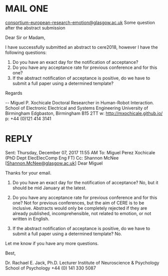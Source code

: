 

# MAIL ONE

consortium-european-research-emotion@glasgow.ac.uk
Some question after the abstract submission

Dear Sir or Madam,

I have successfully submitted an abstract to cere2018, however I have the following questions:
1. Do you have an exact day for the notification of acceptance?
2. Do you have any acceptance rate for previous conference and for this one?
3. If the abstract notification of acceptance is positive, do we have to submit a full paper using a determined template?


Regards

--
   Miguel P. Xochicale
   Doctoral Researcher in Human-Robot Interaction.
   School of Electronic Electrical and Systems Engineering
   University of Birmingham
   Edgbaston, Birmingham B15 2TT
   w: http://mxochicale.github.io/
   p: +44 (0)121 414 3141
   
   
# REPLY   
Sent:	Thursday, December 07, 2017 11:55 AM
To:	
Miguel Perez Xochicale (PhD Dept ElecElecComp Eng FT)
Cc:	
Shannon McNee [Shannon.McNee@glasgow.ac.uk]
Dear Miguel

Thanks for your email.  
 
1. Do you have an exact day for the notification of acceptance?
No, but it should be mid January at the latest.

2. Do you have any acceptance rate for previous conference and for this one?
Not for previous conferences, but the aim of CERE is to be inclusive. Abstracts would only be completely rejected if they are already published, incomprehensible, not related to emotion, or not written in English.

3. If the abstract notification of acceptance is positive, do we have to submit a full paper using a determined template?
No. 

Let me know if you have any more questions. 

Best, 


Dr. Rachael E. Jack, Ph.D.
Lecturer
Institute of Neuroscience & Psychology
School of Psychology 
+44 (0) 141 330 5087
